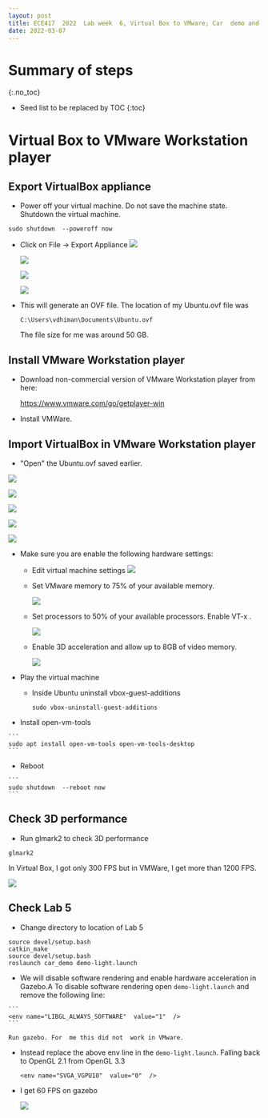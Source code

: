 ```yaml
---
layout: post
title: ECE417  2022  Lab week  6, Virtual Box to VMware; Car  demo and lane detection
date: 2022-03-07
---
```


# Summary of steps
{:.no_toc}

* Seed list to be replaced by TOC
{:toc}

# Virtual Box to VMware Workstation player

## Export VirtualBox appliance
  * Power off your virtual machine. Do not save the machine state. Shutdown the virtual machine.

  ```
  sudo shutdown  --poweroff now
  ```
  
  
  * Click on File -> Export Appliance
    ![](vbox-export-appliance.png)

    ![](vbox-export-appliance-2.png)

    ![](vbox-export-appliance-3.png)

    ![](vbox-export-appliance-4.png)
  
  * This will generate an  OVF file. The location of my Ubuntu.ovf file  was
   
    `C:\Users\vdhiman\Documents\Ubuntu.ovf`
    
    The file size for  me was around 50 GB. 


## Install VMware Workstation player
  * Download non-commercial version of VMware Workstation player from here:
    
    <https://www.vmware.com/go/getplayer-win>
    
  * Install VMWare.
  
## Import VirtualBox in VMware Workstation player

  * "Open" the Ubuntu.ovf saved earlier.
  
  ![](vmware-open-ova.png)

  ![](vmware-open-ova-2.png)

  ![](vmware-open-ova-3.png)

  ![](vmware-open-ova-4.png)

  ![](vmware-open-ova-5.png)
  
  * Make sure you are enable the following hardware settings:

     + Edit virtual machine settings
       ![](vmware-settings.png)
  
     + Set  VMware memory to 75% of your available memory.

       ![](vmware-memory.png)
       
     + Set  processors  to 50% of your available processors. Enable VT-x .

       ![](vmware-processor.png)
     
     + Enable 3D acceleration and allow up to 8GB of video memory.
     
       ![](vmware-display.png)
  
  * Play the virtual machine

    * Inside Ubuntu uninstall vbox-guest-additions
    

      ```
      sudo vbox-uninstall-guest-additions
      ```
  
   * Install open-vm-tools
   
    ```
    sudo apt install open-vm-tools open-vm-tools-desktop
    ```

   * Reboot

    ```
    sudo shutdown  --reboot now
    ```

## Check 3D performance

   * Run glmark2 to check  3D performance
   
   ```
   glmark2
   ```
   
   In Virtual Box, I got only 300 FPS but in  VMWare, I get more than  1200 FPS.
   
   ![](glmark2-in-vmware.png)
   
## Check  Lab 5

   * Change directory to location of Lab 5
   ```
   source devel/setup.bash
   catkin_make
   source devel/setup.bash
   roslaunch car_demo demo-light.launch
   ```
  
  *  We will disable software rendering and enable hardware acceleration  in Gazebo.A
     To disable software rendering open `demo-light.launch` and remove the following line:
  
    ```
    <env name="LIBGL_ALWAYS_SOFTWARE"  value="1"  />
    ```
    
    Run gazebo. For  me this did not  work in VMware. 

  * Instead replace the above env line in the `demo-light.launch`. Falling back to OpenGL 2.1 from OpenGL 3.3

    ```
    <env name="SVGA_VGPU10"  value="0"  />
    ```
  * I get 60 FPS on gazebo
  
    ![](gazebo-fps.png)

  


